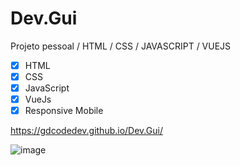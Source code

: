 # Dev.Gui
Projeto pessoal / HTML / CSS / JAVASCRIPT / VUEJS

- [x] HTML
- [x] CSS
- [x] JavaScript
- [x] VueJs
- [x] Responsive Mobile

https://gdcodedev.github.io/Dev.Gui/

![image](https://user-images.githubusercontent.com/65917790/133535129-a20d5e5e-c5ba-42e5-92bc-b09da9b39c13.png)
